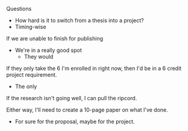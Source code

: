 Questions
- How hard is it to switch from a thesis into a project?
- Timing-wise


If we are unable to finish for publishing
- We're in a really good spot
	- They would

If they only take the 6 I'm enrolled in right now, then I'd be in a 6 credit project requirement. 
- The only 


If the research isn't going well, I can pull the ripcord. 

Either way, I'll need to create a 10-page paper on what I've done. 
- For sure for the proposal, maybe for the project. 